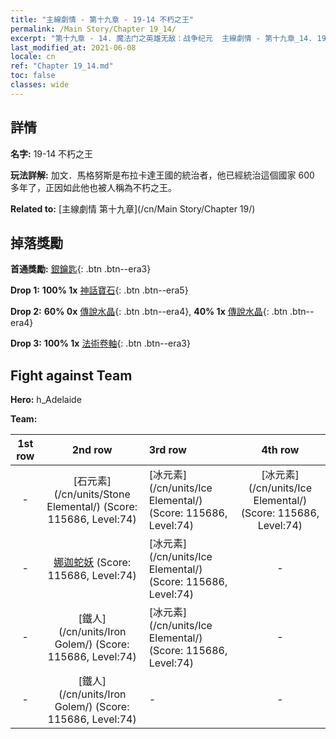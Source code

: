 ```yaml
---
title: "主線劇情 - 第十九章 - 19-14 不朽之王"
permalink: /Main Story/Chapter 19_14/
excerpt: "第十九章 - 14. 魔法门之英雄无敌：战争纪元  主線劇情 - 第十九章_14. 19-14 不朽之王"
last_modified_at: 2021-06-08
locale: cn
ref: "Chapter 19_14.md"
toc: false
classes: wide
---
```


## 詳情

 **名字:** 19-14 不朽之王

 **玩法詳解:** 加文．馬格努斯是布拉卡達王國的統治者，他已經統治這個國家 600 多年了，正因如此他也被人稱為不朽之王。

 **Related to:** [主線劇情 第十九章](/cn/Main Story/Chapter 19/)

## 掉落獎勵

 **首通獎勵:** [銀鑰匙](/cn/Items/con_693/){: .btn .btn--era3}

 **Drop 1:** **100% 1x** [神話寶石](/cn/Items/mat_65/){: .btn .btn--era5}

 **Drop 2:** **60% 0x** [傳說水晶](/cn/Items/mat_59/){: .btn .btn--era4}, **40% 1x** [傳說水晶](/cn/Items/mat_59/){: .btn .btn--era4}

 **Drop 3:** **100% 1x** [法術卷軸](/cn/Items/con_694/){: .btn .btn--era3}


## Fight against Team
 **Hero:** h_Adelaide

 **Team:**


  | 1st row | 2nd row | 3rd row | 4th row |
  |:----:|:----:|:----|:----:|
  | - | [石元素](/cn/units/Stone Elemental/) (Score: 115686, Level:74)  | [冰元素](/cn/units/Ice Elemental/) (Score: 115686, Level:74)  | [冰元素](/cn/units/Ice Elemental/) (Score: 115686, Level:74)  |
  | - | [娜迦蛇妖](/cn/units/Naga/) (Score: 115686, Level:74)  | [冰元素](/cn/units/Ice Elemental/) (Score: 115686, Level:74)  | - |
  | - | [鐵人](/cn/units/Iron Golem/) (Score: 115686, Level:74)  | [冰元素](/cn/units/Ice Elemental/) (Score: 115686, Level:74)  | - |
  | - | [鐵人](/cn/units/Iron Golem/) (Score: 115686, Level:74)  | - | - |



